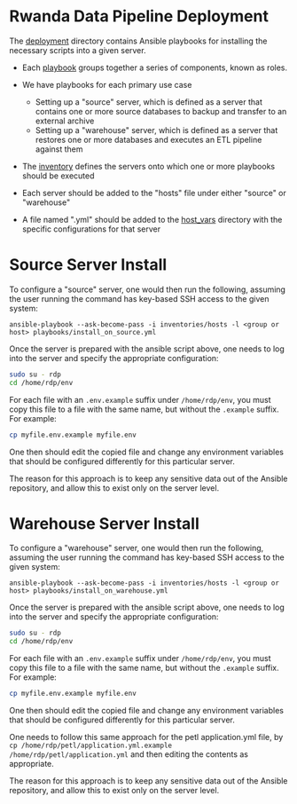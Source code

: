 Rwanda Data Pipeline Deployment
=====================================

The [deployment](../deployment) directory contains Ansible playbooks for installing the necessary scripts into a given server.

* Each [playbook](../deployment/playbooks) groups together a series of components, known as roles.
* We have playbooks for each primary use case
  * Setting up a "source" server, which is defined as a server that contains one or more source databases to backup and transfer to an external archive
  * Setting up a "warehouse" server, which is defined as a server that restores one or more databases and executes an ETL pipeline against them

* The [inventory](../deployment/inventories) defines the servers onto which one or more playbooks should be executed
* Each server should be added to the "hosts" file under either "source" or "warehouse"
* A file named "<host>.yml" should be added to the [host_vars](../deployment/inventories/host_vars) directory with the specific configurations for that server

# Source Server Install

To configure a "source" server, one would then run the following, assuming the user running the command has key-based SSH access to the given system:
```shell
ansible-playbook --ask-become-pass -i inventories/hosts -l <group or host> playbooks/install_on_source.yml
```

Once the server is prepared with the ansible script above, one needs to log into the server and specify the appropriate configuration:
```bash
sudo su - rdp
cd /home/rdp/env
```
For each file with an `.env.example` suffix under `/home/rdp/env`, you must copy this file to a file with the same name, but without the `.example` suffix.
For example:
```bash
cp myfile.env.example myfile.env
```
One then should edit the copied file and change any environment variables that should be configured differently for this particular server.

The reason for this approach is to keep any sensitive data out of the Ansible repository, and allow this to exist only on the server level.

# Warehouse Server Install

To configure a "warehouse" server, one would then run the following, assuming the user running the command has key-based SSH access to the given system:
```shell
ansible-playbook --ask-become-pass -i inventories/hosts -l <group or host> playbooks/install_on_warehouse.yml
```

Once the server is prepared with the ansible script above, one needs to log into the server and specify the appropriate configuration:
```bash
sudo su - rdp
cd /home/rdp/env
```
For each file with an `.env.example` suffix under `/home/rdp/env`, you must copy this file to a file with the same name, but without the `.example` suffix.
For example:
```bash
cp myfile.env.example myfile.env
```
One then should edit the copied file and change any environment variables that should be configured differently for this particular server.

One needs to follow this same approach for the petl application.yml file, by `cp /home/rdp/petl/application.yml.example /home/rdp/petl/application.yml`
and then editing the contents as appropriate.

The reason for this approach is to keep any sensitive data out of the Ansible repository, and allow this to exist only on the server level.